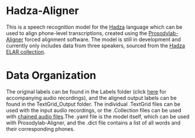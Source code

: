 # Hadza-Aligner
This is a speech recognition model for the [Hadza](https://en.wikipedia.org/wiki/Hadza_language) language which can be used to align phone-level transcriptions, created using the [Prosodylab-Aligner](https://github.com/prosodylab/Prosodylab-Aligner) forced alignment software. The model is still in development and currently only includes data from three speakers, sourced from the [Hadza ELAR collection](https://www.elararchive.org/dk05970618/). 

# Data Organization
The original labels can be found in the Labels folder (click [here](https://www.dropbox.com/sh/gch66za7cxaor8n/AAD6ytvjvcQMCxswbTs4-LSLa?dl=0) for accompanying audio recordings), and the aligned output labels can be found in the TextGrid_Output folder. The individual .TextGrid files can be used with the input audio recordings, or the .Collection files can be used with [chained audio files](https://www.dropbox.com/sh/n0r4n84m3q0ta42/AADHN30vytp0d5J_-CLhRVqna?dl=0).The .yaml file is the model itself, which can be used with Prosodylab-Aligner, and the .dict file contains a list of all words and their corresponding phones.



